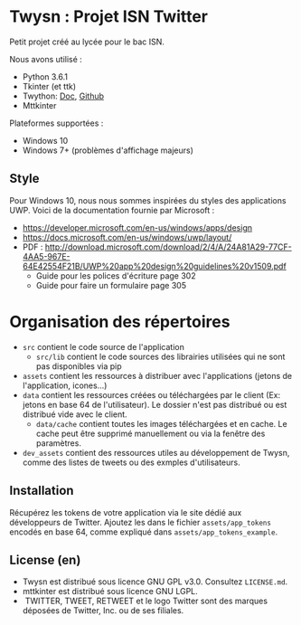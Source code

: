 # Twysn : Projet ISN Twitter
Petit projet créé au lycée pour le bac ISN.

Nous avons utilisé :
- Python 3.6.1
- Tkinter (et ttk)
- Twython: [Doc](https://twython.readthedocs.io), [Github](https://github.com/ryanmcgrath/twython)
- Mttkinter 

Plateformes supportées :
- Windows 10 
- Windows 7+ (problèmes d'affichage majeurs)

## Style
Pour Windows 10, nous nous sommes inspirées du styles des applications UWP.
Voici de la documentation fournie par Microsoft :
- https://developer.microsoft.com/en-us/windows/apps/design
- https://docs.microsoft.com/en-us/windows/uwp/layout/
- PDF : http://download.microsoft.com/download/2/4/A/24A81A29-77CF-4AA5-967E-64E42554F21B/UWP%20app%20design%20guidelines%20v1509.pdf
    - Guide pour les polices d'écriture page 302
    - Guide pour faire un formulaire page 305
    
# Organisation des répertoires
- `src` contient le code source de l'application
  - `src/lib` contient le code sources des librairies utilisées qui ne sont pas disponibles via pip
- `assets` contient les ressources à distribuer avec l'applications (jetons de l'application, icones...)
- `data` contient les ressources créées ou téléchargées par le client (Ex: jetons en base 64 de l'utilisateur). Le dossier n'est pas distribué ou est distribué vide avec le client.
  - `data/cache` contient toutes les images téléchargées et en cache. Le cache peut être supprimé manuellement ou via la fenêtre des paramètres.
- `dev_assets` contient des ressources utiles au développement de Twysn, comme des listes de tweets ou des exmples d'utilisateurs.

## Installation
Récupérez les tokens de votre application via le site dédié aux développeurs de Twitter.
Ajoutez les dans le fichier `assets/app_tokens` encodés en base 64, comme expliqué dans `assets/app_tokens_example`.

## License (en)
- Twysn est distribué sous licence GNU GPL v3.0. Consultez `LICENSE.md`. 
- mttkinter est distribué sous licence GNU LGPL.
-  TWITTER, TWEET, RETWEET et le logo Twitter sont des marques déposées de Twitter, Inc. ou de ses filiales.

